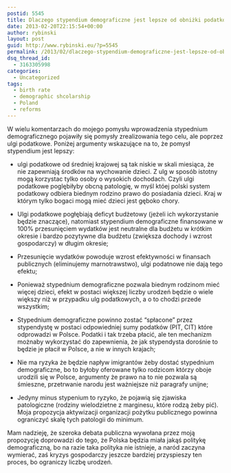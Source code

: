 ```yaml
---
postid: 5545
title: Dlaczego stypendium demograficzne jest lepsze od obniżki podatków
date: 2013-02-20T22:15:54+00:00
author: rybinski
layout: post
guid: http://www.rybinski.eu/?p=5545
permalink: /2013/02/dlaczego-stypendium-demograficzne-jest-lepsze-od-obnizki-podatkow/
dsq_thread_id:
  - 3163305998
categories:
  - Uncategorized
tags:
  - birth rate
  - demographic shcolarship
  - Poland
  - reforms
---
```

W wielu komentarzach do mojego pomysłu wprowadzenia stypednium demograficznego pojawiły się pomysły zrealizowania tego celu, ale poprzez ulgi podatkowe. Poniżej argumenty wskazujące na to, że pomysł stypendium jest lepszy:

- ulgi podatkowe od średniej krajowej są tak niskie w skali miesiąca, że nie zapewniają środków na wychowanie dzieci. Z ulg w sposób istotny mogą korzystac tylko osoby o wysokich dochodach. Czyli ulgi podatkowe poglębiłyby obcną patologię, w myśl któej polski system podatkowy odbiera biednym rodzino prawo do posiadania dzieci. Kraj w którym tylko bogaci mogą mieć dzieci jest gęboko chory.

- Ulgi podatkowe pogłębiają deficyt budżetowy (jeżeli ich wykorzystanie będzie znaczące), natomiast stypendium demograficzne finansowane w 100% przesunięciem wydatków jest neutralne dla budżetu w krótkim okresie i bardzo pozytywne dla budżetu (zwiększa dochody i wzrost gospodarczy) w długim okresie;

- Przesunięcie wydatków powoduje wzrost efektywności w finansach publicznych (eliminujemy marnotrawstwo), ulgi podatnowe nie dają tego efektu;

- Ponieważ stypednium demograficzne pozwala biednym rodzinom mieć więcej dzieci, efekt w postaci większej liczby urodzeń będzie o wiele większy niż w przypadku ulg podatkowych, a o to chodzi przede wszystkim;

- Stypednium demograficzne powinno zostać “spłacone” przez stypendystę w postaci odpowiedniej sumy podatków (PIT, CIT) które odprowadzi w Polsce. Podatki i tak trzeba płacić, ale ten mechanizm możnaby wykorzystać do zapewnienia, że jak stypendysta dorośnie to będzie je płacił w Polsce, a nie w innych krajach;

- Nie ma ryzyka że będzie napływ imigrantów żeby dostać stypednium demograficzne, bo to byłoby oferowane tylko rodzicom którzy oboje urodzili się w Polsce, argumenty że prawo na to nie pozwala są śmieszne, przetrwanie narodu jest ważniejsze niż paragrafy unijne;

- Jedyny minus stypenium to ryzyko, że pojawią się zjawiska patologiczne (rodziny wielodzietne z marginesu, które rodzą żeby pić). Moja propozycja aktywizacji organizacji pożytku publicznego powinna ograniczyć skalę tych patologii do minimum.

Mam nadzieję, że szeroka debata publiczna wywołana przez moją propozycję doprowadzi do tego, że Polska będzia miała jakąś politykę demograficzną, bo na razie taka polityka nie istnieje, a naród zaczyna wymierać, zaś kryzys gospodarczy jeszcze bardziej przyspieszy ten proces, bo ograniczy liczbę urodzeń.
